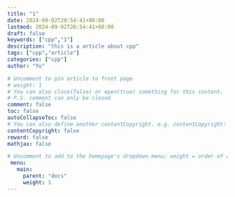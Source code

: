 ```yaml
---
title: "1"
date: 2024-09-02T20:54:41+08:00
lastmod: 2024-09-02T20:54:41+08:00
draft: false
keywords: ["cpp","1"]
description: "this is a article about cpp"
tags: ["cpp","article"]
categories: ["cpp"]
author: "Yu"

# Uncomment to pin article to front page
# weight: 1
# You can also close(false) or open(true) something for this content.
# P.S. comment can only be closed
comment: false
toc: false
autoCollapseToc: false
# You can also define another contentCopyright. e.g. contentCopyright: "This is another copyright."
contentCopyright: false
reward: false
mathjax: false

# Uncomment to add to the homepage's dropdown menu; weight = order of article
 menu:
   main:
     parent: "docs"
     weight: 1
---
```


<!--more-->
